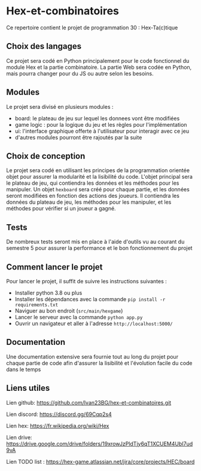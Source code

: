 # Hex-et-combinatoires

Ce repertoire contient le projet de programmation 30 : Hex-Ta(c)tique

## Choix des langages

Ce projet sera codé en Python principalement pour le code fonctionnel du module Hex et la partie combinatoire.
La partie Web sera codée en Python, mais pourra changer pour du JS ou autre selon les besoins.

## Modules

Le projet sera divisé en plusieurs modules :
  - board: le plateau de jeu sur lequel les donnees vont être modifiées
  - game logic : pour la logique du jeu et les règles pour l'implémentation
  - ui: l'interface graphique offerte à l'utilisateur pour interagir avec ce jeu
  - d'autres modules pourront être rajoutés par la suite


## Choix de conception

Le projet sera codé en utilisant les principes de la programmation orientée objet pour assurer la modularité
et la lisibilité du code.
L'objet principal sera le plateau de jeu, qui contiendra les données et les méthodes pour les manipuler.
Un objet `hexboard` sera créé pour chaque partie, et les données seront modifiées en fonction des actions des joueurs.
Il contiendra les données du plateau de jeu, les méthodes pour les manipuler, et les méthodes pour vérifier si un joueur
a gagné.

## Tests

De nombreux tests seront mis en place à l'aide d'outils vu au courant du semestre 5 pour assurer la performance 
et le bon fonctionnement du projet


## Comment lancer le projet

Pour lancer le projet, il suffit de suivre les instructions suivantes :
  - Installer python 3.8 ou plus
  - Installer les dépendances avec la commande `pip install -r requirements.txt`
  - Naviguer au bon endroit (`src/main/hexgame`)
  - Lancer le serveur avec la commande `python app.py`
  - Ouvrir un navigateur et aller à l'adresse `http://localhost:5000/`


## Documentation

Une documentation extensive sera fournie tout au long du projet pour chaque partie de code afin d'assurer
la lisibilité et l'évolution facile du code dans le temps

## Liens utiles

Lien github: https://github.com/Ivan23BG/hex-et-combinatoires.git

Lien discord: https://discord.gg/69Cqp2s4

Lien hex: https://fr.wikipedia.org/wiki/Hex

Lien drive: https://drive.google.com/drive/folders/19xrowJzPldTjy6qT1XCUEM4UbI7ud9vA

Lien TODO list : https://hex-game.atlassian.net/jira/core/projects/HEC/board
